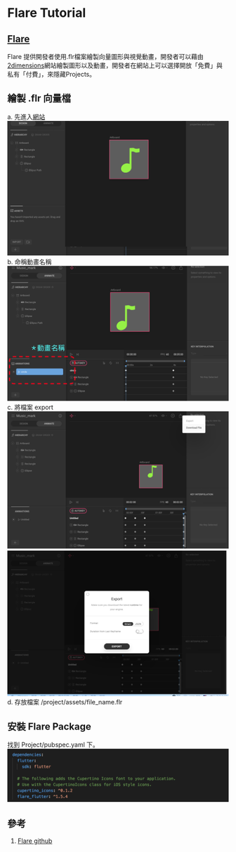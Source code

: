 # Flare Tutorial
## [Flare](https://github.com/2d-inc/Flare-Flutter)   
Flare 提供開發者使用.flr檔案繪製向量圖形與視覺動畫，開發者可以藉由[2dimensions](https://www.2dimensions.com/)網站繪製圖形以及動畫，開發者在網站上可以選擇開放「免費」與私有「付費」，來隱藏Projects。

## 繪製 .flr 向量檔
a. 先進入[網站](https://www.2dimensions.com/a/tw00089923/files/flare/music-mark)
![dependencies](src/dependencies_5.png)
b. 命稱動畫名稱
![dependencies](src/dependencies_4.png)
c. 將檔案 export
![dependencies](src/dependencies_2.png)
![dependencies](src/dependencies_3.png)
d. 存放檔案 
/project/assets/file_name.flr



## 安裝 Flare Package
找到 Project/pubspec.yaml 下。
![dependencies](src/dependencies_1.png)


## 參考
1. [Flare github](https://github.com/2d-inc/Flare-Flutter)